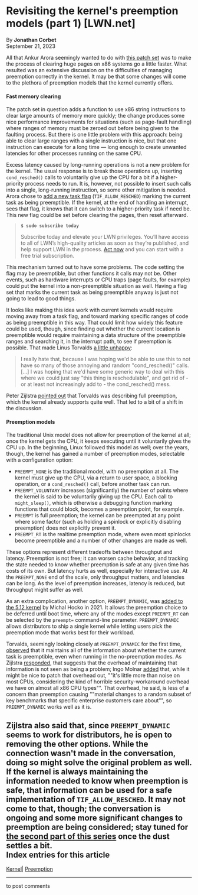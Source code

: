 # Revisiting the kernel's preemption models (part 1) [LWN.net]

By **Jonathan Corbet**  
September 21, 2023 

All that Ankur Arora seemingly wanted to do with [this patch set](/ml/linux-kernel/20230830184958.2333078-1-ankur.a.arora@oracle.com/) was to make the process of clearing huge pages on x86 systems go a little faster. What resulted was an extensive discussion on the difficulties of managing preemption correctly in the kernel. It may be that some changes will come to the plethora of preemption models that the kernel currently offers. 

#### Fast memory clearing

The patch set in question adds a function to use x86 string instructions to clear large amounts of memory more quickly; the change produces some nice performance improvements for situations (such as page-fault handling) where ranges of memory must be zeroed out before being given to the faulting process. But there is one little problem with this approach: being able to clear large ranges with a single instruction is nice, but that one instruction can execute for a long time — long enough to create unwanted latencies for other processes running on the same CPU. 

Excess latency caused by long-running operations is not a new problem for the kernel. The usual response is to break those operations up, inserting `cond_resched()` calls to voluntarily give up the CPU for a bit if a higher-priority process needs to run. It is, however, not possible to insert such calls into a single, long-running instruction, so some other mitigation is needed. Arora chose to [add a new task flag](/ml/linux-kernel/20230830184958.2333078-8-ankur.a.arora@oracle.com/) (`TIF_ALLOW_RESCHED`) marking the current task as being preemptible. If the kernel, at the end of handling an interrupt, sees that flag, it knows that it can switch to a higher-priority task if need be. This new flag could be set before clearing the pages, then reset afterward. 

> **`$ sudo subscribe today`**
> 
> Subscribe today and elevate your LWN privileges. You’ll have access to all of LWN’s high-quality articles as soon as they’re published, and help support LWN in the process. [Act now](https://lwn.net/Promo/nst-sudo/claim) and you can start with a free trial subscription. 

This mechanism turned out to have some problems. The code setting the flag may be preemptible, but other functions it calls may not be. Other events, such as hardware interrupts or CPU traps (page faults, for example) could put the kernel into a non-preemptible situation as well. Having a flag set that marks the current task as being preemptible anyway is just not going to lead to good things. 

It looks like making this idea work with current kernels would require moving away from a task flag, and toward marking specific ranges of code as being preemptible in this way. That could limit how widely this feature could be used, though, since finding out whether the current location is preemptible would require maintaining a data structure of the preemptible ranges and searching it, in the interrupt path, to see if preemption is possible. That made Linus Torvalds [a little unhappy](/ml/linux-kernel/CAHk-=whMkp68vNxVn1H3qe_P7n=X2sWPL9kvW22dsvMFH8FcQQ@mail.gmail.com/): 

> I really hate that, because I was hoping we'd be able to use this to not have so many of those annoying and random "cond_resched()" calls. [...] I was hoping that we'd have some generic way to deal with this where we could just say "this thing is reschedulable", and get rid of - or at least not increasingly add to - the cond_resched() mess. 

Peter Zijlstra [pointed out](/ml/linux-kernel/20230911150410.GC9098@noisy.programming.kicks-ass.net/) that Torvalds was describing full preemption, which the kernel already supports quite well. That led to a bit of a shift in the discussion. 

#### Preemption models

The traditional Unix model does not allow for preemption of the kernel at all; once the kernel gets the CPU, it keeps executing until it voluntarily gives the CPU up. In the beginning, Linux followed this model as well; over the years, though, the kernel has gained a number of preemption modes, selectable with a configuration option: 

  * `PREEMPT_NONE` is the traditional model, with no preemption at all. The kernel must give up the CPU, via a return to user space, a blocking operation, or a `cond_resched()` call, before another task can run. 
  * `PREEMPT_VOLUNTARY` increases (significantly) the number of points where the kernel is said to be voluntarily giving up the CPU. Each call to `might_sleep()`, which is otherwise a debugging function marking functions that could block, becomes a preemption point, for example. 
  * `PREEMPT` is full preemption; the kernel can be preempted at any point where some factor (such as holding a spinlock or explicitly disabling preemption) does not explicitly prevent it. 
  * `PREEMPT_RT` is the realtime preemption mode, where even most spinlocks become preemptible and a number of other changes are made as well. 



These options represent different tradeoffs between throughput and latency. Preemption is not free; it can worsen cache behavior, and tracking the state needed to know whether preemption is safe at any given time has costs of its own. But latency hurts as well, especially for interactive use. At the `PREEMPT_NONE` end of the scale, only throughput matters, and latencies can be long. As the level of preemption increases, latency is reduced, but throughput might suffer as well. 

As an extra complication, another option, `PREEMPT_DYNAMIC`, was [added to the 5.12 kernel](https://git.kernel.org/linus/6ef869e06474) by Michal Hocko in 2021. It allows the preemption choice to be deferred until boot time, where any of the modes except `PREEMPT_RT` can be selected by the `preempt=` command-line parameter. `PREEMPT_DYNAMIC` allows distributors to ship a single kernel while letting users pick the preemption mode that works best for their workload. 

Torvalds, seemingly looking closely at `PREEMPT_DYNAMIC` for the first time, [observed](/ml/linux-kernel/CAHk-=whc0Jsji_h-vLyDLT6Q-NCjSTMOg9qXACmoPZOdWqMovg@mail.gmail.com/) that it maintains all of the information about whether the current task is preemptible, even when running in the no-preemption modes. As Zijlstra [responded](/ml/linux-kernel/20230912072022.GA35261@noisy.programming.kicks-ass.net/), that suggests that the overhead of maintaining that information is not seen as being a problem; Ingo Molnar [added](/ml/linux-kernel/ZQAVho72j1zG%2FHhK@gmail.com/) that, while it might be nice to patch that overhead out, ""it's little more than noise on most CPUs, considering the kind of horrible security-workaround overhead we have on almost all x86 CPU types"". That overhead, he said, is less of a concern than preemption causing ""material changes to a random subset of key benchmarks that specific enterprise customers care about"", so `PREEMPT_DYNAMIC` works well as it is. 

Zijlstra also said that, since `PREEMPT_DYNAMIC` seems to work for distributors, he is open to removing the other options. While the connection wasn't made in the conversation, doing so might solve the original problem as well. If the kernel is always maintaining the information needed to know when preemption is safe, that information can be used for a safe implementation of `TIF_ALLOW_RESCHED`. It may not come to that, though; the conversation is ongoing and some more significant changes to preemption are being considered; stay tuned for [the second part of this series](/Articles/945422/) once the dust settles a bit.  
Index entries for this article  
---  
[Kernel](/Kernel/Index)| [Preemption](/Kernel/Index#Preemption)  
  


* * *

to post comments 
